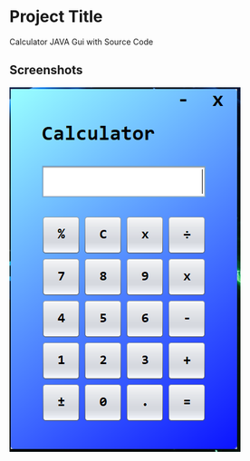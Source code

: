 
# Project Title

Calculator JAVA Gui with Source Code

## Screenshots

![App Screenshot](https://raw.githubusercontent.com/Emmanz23/Java_Codes/52049996de4050b860ebd19c51eff50c02c95870/Calculator%20Java%20Gui/Calculator%20Gui.PNG)

